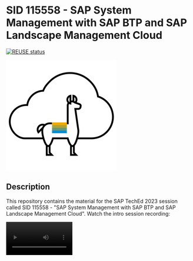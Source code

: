 # SID 115558 - SAP System Management with SAP BTP and SAP Landscape Management Cloud

[![REUSE status](https://api.reuse.software/badge/github.com/SAP-samples/teched2023-XP287v)](https://api.reuse.software/info/github.com/SAP-samples/teched2023-XP287v)

![Lama Cloud](/assets/lama-cloud.png)

## Description

This repository contains the material for the SAP TechEd 2023 session called SID 115558 - "SAP System Management with SAP BTP and SAP Landscape Management Cloud". Watch the intro session recording:

<video src='https://dam.sap.com/mac/embed/public/vp/a/W1Xcdn2.htm?rc=10' width=180/>




## Overview

This session introduces attendees to the cloud solution [SAP Landscape Management Cloud](https://www.sap.com/products/technology-platform/landscape-management.html) and lets participants explore its capabilities. It will walk through the solution at first and afterwards take the next step towards automatisation of SAP operations by combining SAP Landscape Management Cloud with services of SAP Business Technology Platform.

At the end of the session, you will understand how SAP Landscape Management Cloud can support you in automating and optimizing your SAP system management and you will have an idea how to consume its APIs and how to being alerted once unexpected failures in automated tasks occur.

## Requirements

The requirements to follow the exercises in this repository are:

- Having a free SAP-account which you can create at the top right via ![Account icon](/assets/account-icon.png) of [www.sap.com](https://www.sap.com)
- Having a 30 day [free trial account of SAP Landscape Management Cloud](https://www.sap.com/products/technology-platform/landscape-management/trial.html) which takes around 5 minutes to provision
- Having a 90 day [free trial account of SAP Business Technology Platform](https://www.sap.com/products/technology-platform/pricing.html) which takes around 5 minutes to provision
- Having access to your email inbox.

For following the tasks, no particular knowledge in any programming language is required. Scripts will use Python as programming language and deploy these within the SAP BTP, Cloud Foundry runtime, but you will be taken through the exercises step by step.

## Providing feedback and asking questions

At any point in time when walking through the exercises, feel free to provide feedback and ask questions. You can use the GitHub Issues for any topic around this tutorial. For product feedback, you can use the "Give Feedback" ![Give Feedback icon](/assets/give-feedback.png) icon inside SAP Landscape Management Cloud which is located at the top right of the shell bar. This will be reviewed by our product management and user experience experts.

## Exercises

- [Getting Started](exercises/ex0/)
- [Exercise 1 - Get to know SAP Landscape Management Cloud](exercises/ex1/)
- [Exercise 2 - Automate landscape activities and save infrastructure costs](exercises/ex2/)
- [Exercise 3 - Setup alerts for unforeseen situations](exercises/ex3/)
- [Exercise 4 - Create scripts to trigger landscape management tasks](exercises/ex4/)
- [Exercise 5 - Outlook: Event-driven infrastructure automation](exercises/ex5/)

## Contributing

Please read the [CONTRIBUTING.md](./CONTRIBUTING.md) to understand the contribution guidelines.

## Code of Conduct

Please read the [SAP Open Source Code of Conduct](https://github.com/SAP-samples/.github/blob/main/CODE_OF_CONDUCT.md).

## How to obtain support

Support for the content in this repository is available during the actual time of the online session for which this content has been designed. Otherwise, you may request support via the [Issues](../../issues) tab.

## License

Copyright (c) 2023 SAP SE or an SAP affiliate company. All rights reserved. This project is licensed under the Apache Software License, version 2.0 except as noted otherwise in the [LICENSE](LICENSES/Apache-2.0.txt) file.
